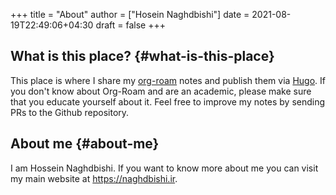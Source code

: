 +++
title = "About"
author = ["Hosein Naghdbishi"]
date = 2021-08-19T22:49:06+04:30
draft = false
+++

## What is this place? {#what-is-this-place}

This place is where I share my [org-roam](https://orgroam.com) notes and publish them via [Hugo](https://gohugo.io). If you don't know about Org-Roam and are an academic, please make sure that you educate yourself about it. Feel free to improve my notes by sending PRs to the Github repository.


## About me {#about-me}

I am Hossein Naghdbishi. If you want to know more about me you can visit my main website at <https://naghdbishi.ir>.
